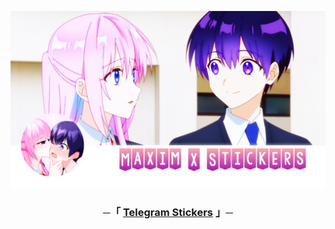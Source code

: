 [![Header](https://github.com/ikx7a/Stickers/blob/main/Resources/Header.png)](https://telegram.dog/MaximXStore)

<h3 align="center">
─「 <a href="https://telegram.dog/MaximXStore">Telegram Stickers</a> 」─
</h3>

